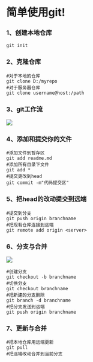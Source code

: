 # 简单使用git!

### 1、创建本地仓库

```
git init
```

### 2、克隆仓库

```
#对于本地的仓库
git clone D:/myrepo
#对于服务器仓库
git clone username@host:/path
```

### 3、git工作流

![](https://rogerdudler.github.io/git-guide/img/trees.png)

### 4、添加和提交你的文件

```
#添加文件到暂存区
git add readme.md
#添加所有目录下文件
git add *
#提交更改到head
git commit -m"代码提交区"
```

### 5、把head的改动提交到远端

```
#提交到分支
git push origin branchname
#把现有仓库连接到远端
git remote add origin <server>
```

### 6、分支与合并

![](https://rogerdudler.github.io/git-guide/img/branches.png)

```
#创建分支
git checkout -b branchname
#切换分支
git checkout branchname
#把新建的分支删除
git branch -d branchname
#把分支发送到远端
git push origin branchname
```

### 7、更新与合并

```
#把本地仓库用远端更新
git pull
#把远端改动合并到当前分支
```

